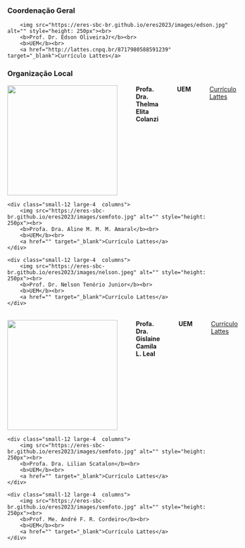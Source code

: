 ﻿---
layout: page-fullwidth
title: ""
subheadline: ""
permalink: "/coordenacao_geral/"
header:
   image_fullwidth: BannerERES2023.png
---

<h3><strong>Coordenação Geral</strong></h3>

<!--<div class="row">
    <div class="small-12 large-4  columns">-->
        <img src="https://eres-sbc-br.github.io/eres2023/images/edson.jpg" alt="" style="height: 250px"><br>
        <b>Prof. Dr. Edson OliveiraJr</b><br>
		<b>UEM</b><br>
		<a href="http://lattes.cnpq.br/8717980588591239" target="_blank">Currículo Lattes</a>
<!--  </div>
</div>-->
  
<h3><strong>Organização Local</strong></h3>

<div class="row">
	<div class="small-12 large-4  columns">
        <img src="https://eres-sbc-br.github.io/eres2023/images/semfoto.jpg" alt="" style="height: 250px"><br>
        <b>Profa. Dra. Thelma Elita Colanzi</b><br>
		<b>UEM</b><br>
		<a href="" target="_blank">Currículo Lattes</a>    
	</div>
	
	<div class="small-12 large-4  columns">
        <img src="https://eres-sbc-br.github.io/eres2023/images/semfoto.jpg" alt="" style="height: 250px"><br>
        <b>Profa. Dra. Aline M. M. M. Amaral</b><br>
		<b>UEM</b><br>
		<a href="" target="_blank">Currículo Lattes</a>    
	</div>

	<div class="small-12 large-4  columns">
        <img src="https://eres-sbc-br.github.io/eres2023/images/nelson.jpeg" alt="" style="height: 250px"><br>
        <b>Prof. Dr. Nelson Tenório Junior</b><br>
		<b>UEM</b><br>
		<a href="" target="_blank">Currículo Lattes</a>    
	</div>
</div>

<br>

<div class="row">
	<div class="small-12 large-4  columns">
        <img src="https://eres-sbc-br.github.io/eres2023/images/semfoto.jpg" alt="" style="height: 250px"><br>
        <b>Profa. Dra. Gislaine Camila L. Leal</b><br>
		<b>UEM</b><br>
		<a href="" target="_blank">Currículo Lattes</a>    
	</div>
	
	<div class="small-12 large-4  columns">
        <img src="https://eres-sbc-br.github.io/eres2023/images/semfoto.jpg" alt="" style="height: 250px"><br>
        <b>Profa. Dra. Lilian Scatalon</b><br>
		<b>UEM</b><br>
		<a href="" target="_blank">Currículo Lattes</a>    
	</div>

	<div class="small-12 large-4  columns">
        <img src="https://eres-sbc-br.github.io/eres2023/images/semfoto.jpg" alt="" style="height: 250px"><br>
        <b>Prof. Me. André F. R. Cordeiro</b><br>
		<b>UEM</b><br>
		<a href="" target="_blank">Currículo Lattes</a>    
	</div>
</div>
